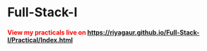 # Full-Stack-I
<h4 style="color:red;"> View my practicals live on <a href="https://riyagaur.github.io/Full-Stack-I/Practical/Index.html">https://riyagaur.github.io/Full-Stack-I/Practical/Index.html</a></h4>
